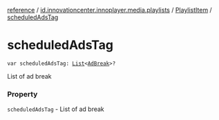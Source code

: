 [reference](../../index.md) / [id.innovationcenter.innoplayer.media.playlists](../index.md) / [PlaylistItem](index.md) / [scheduledAdsTag](./scheduled-ads-tag.md)

# scheduledAdsTag

`var scheduledAdsTag: `[`List`](https://kotlinlang.org/api/latest/jvm/stdlib/kotlin.collections/-list/index.html)`<`[`AdBreak`](../../id.innovationcenter.innoplayer.media.ads/-ad-break/index.md)`>?`

List of ad break

### Property

`scheduledAdsTag` - List of ad break